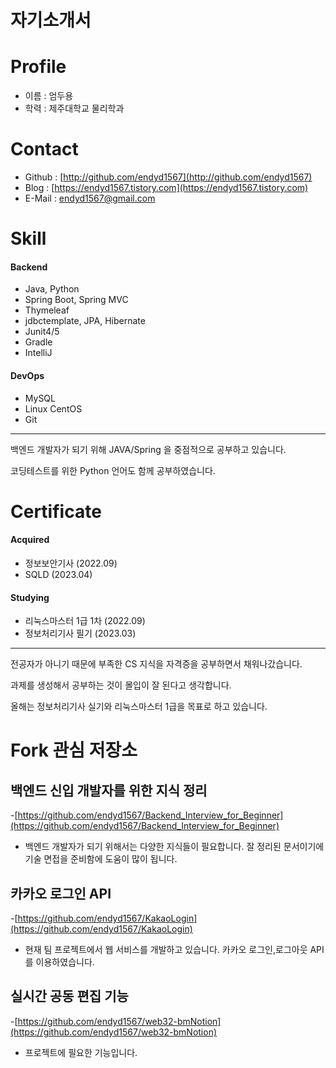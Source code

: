# 자기소개서


# Profile

- 이름 : 엄두용
- 학력 : 제주대학교 물리학과 

# Contact

- Github : [http://github.com/endyd1567](http://github.com/endyd1567)
- Blog :  [https://endyd1567.tistory.com](https://endyd1567.tistory.com)
- E-Mail : endyd1567@gmail.com
    
# Skill
  

#### Backend
 - Java, Python
 - Spring Boot, Spring MVC
 - Thymeleaf
 - jdbctemplate, JPA, Hibernate
 - Junit4/5
 - Gradle
 - IntelliJ
  
#### DevOps
 - MySQL
 - Linux CentOS
 - Git

---

백엔드 개발자가 되기 위해 JAVA/Spring 을 중점적으로 공부하고 있습니다. 

코딩테스트를 위한 Python 언어도 함께 공부하였습니다.

# Certificate

#### Acquired
 - 정보보안기사 (2022.09)
 - SQLD (2023.04)


#### Studying
 - 리눅스마스터 1급 1차 (2022.09)
 - 정보처리기사 필기 (2023.03)

---
 
전공자가 아니기 때문에 부족한 CS 지식을 자격증을 공부하면서 채워나갔습니다.

과제를 생성해서 공부하는 것이 몰입이 잘 된다고 생각합니다. 

올해는 정보처리기사 실기와 리눅스마스터 1급을 목표로 하고 있습니다.



# Fork 관심 저장소

## 백엔드 신입 개발자를 위한 지식 정리 

-[https://github.com/endyd1567/Backend_Interview_for_Beginner](https://github.com/endyd1567/Backend_Interview_for_Beginner)
- 백엔드 개발자가 되기 위해서는 다양한 지식들이 필요합니다. 잘 정리된 문서이기에 기술 면접을 준비함에 도움이 많이 됩니다.

## 카카오 로그인 API

-[https://github.com/endyd1567/KakaoLogin](https://github.com/endyd1567/KakaoLogin)
- 현재 팀 프로젝트에서 웹 서비스를 개발하고 있습니다. 카카오 로그인,로그아웃 API를 이용하였습니다. 

## 실시간 공동 편집 기능

-[https://github.com/endyd1567/web32-bmNotion](https://github.com/endyd1567/web32-bmNotion)
- 프로젝트에 필요한 기능입니다. 


